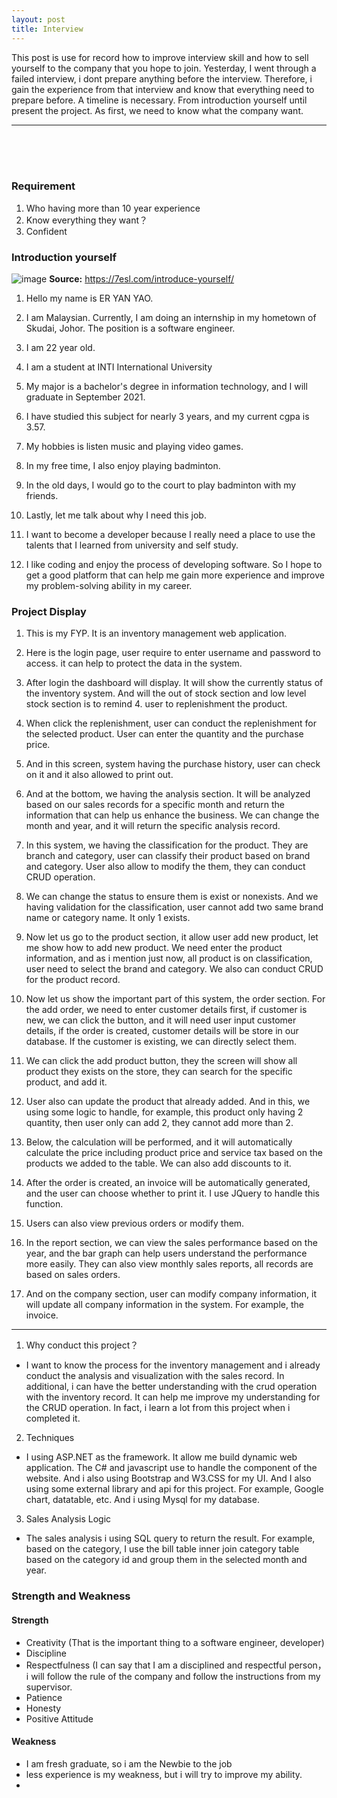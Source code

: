```yaml
---
layout: post
title: Interview
---
```


This post is use for record how to improve interview skill and how to sell yourself to the company that you hope to join. Yesterday, I went through a failed interview, i dont prepare anything before the interview. Therefore, i gain the experience from that interview and know that everything need to prepare before. A timeline is necessary. From introduction yourself until present the project. As first, we need to know what the company want. 

---
<br><br><br>

### Requirement
1. Who having more than 10 year experience
2. Know everything they want？
3. Confident


### Introduction yourself
![image](https://user-images.githubusercontent.com/74011230/123500709-8a4f4a00-d672-11eb-8503-c9fa7dc4f0b6.png)
**Source:** <https://7esl.com/introduce-yourself/>
<br>
1. Hello my name is ER YAN YAO.

2. I am Malaysian. Currently, I am doing an internship in my hometown of Skudai, Johor. The position is a software engineer.

3. I am 22 year old. 

4. I am a student at INTI International University 

5. My major is a bachelor's degree in information technology, and I will graduate in September 2021. 

6. I have studied this subject for nearly 3 years, and my current cgpa is 3.57.

7. My hobbies is listen music and playing video games. 

8. In my free time, I also enjoy playing badminton.

9. In the old days, I would go to the court to play badminton with my friends.

10. Lastly, let me talk about why I need this job. 

11. I want to become a developer because I really need a place to use the talents that I learned from university and self study. 

12. I like coding and enjoy the process of developing software. So I hope to get a good platform that can help me gain more experience and improve my problem-solving ability in my career.


### Project Display

1. This is my FYP. It is an inventory management web application. 
2. Here is the login page, user require to enter username and password to access. it can help to protect the data in the system.
3. After login the dashboard will display. It will show the currently status of the inventory system. And will the out of stock section and low level stock section is to remind 4. user to replenishment the product. 
5. When click the replenishment, user can conduct the replenishment for the selected product. User can enter the quantity and the purchase price. 
6. And in this screen, system having the purchase history, user can check on it and it also allowed to print out.
7. And at the bottom, we having the analysis section. It will be analyzed based on our sales records for a specific month and return the information that can help us enhance the business. We can change the month and year, and it will return the specific analysis record.
8. In this system, we having the classification for the product. They are branch and category, user can classify their product based on brand and category. User also allow to modify the them, they can conduct CRUD operation. 
9. We can change the status to ensure them is exist or nonexists. And we having validation for the classification, user cannot add two same brand name or category name. It only 1 exists.

10. Now let us go to the product section, it allow user add new product, let me show how to add new product. We need enter the product information, and as i mention just now, all product is on classification, user need to select the brand and category. We also can conduct CRUD for the product record. 

11. Now let us show the important part of this system, the order section. For the add order, we need to enter customer details first, if customer is new, we can click the button, and it will need user input customer details, if the order is created, customer details will be store in our database. If the customer is existing, we can directly select them.
12. We can click the add product button, they the screen will show all product they exists on the store, they can search for the specific product, and add it. 
13. User also can update the product that already added. And in this, we using some logic to handle, for example, this product only having 2 quantity, then user only can add 2, they cannot add more than 2. 
14. Below, the calculation will be performed, and it will automatically calculate the price including product price and service tax based on the products we added to the table. We can also add discounts to it.
15. After the order is created, an invoice will be automatically generated, and the user can choose whether to print it. I use JQuery to handle this function.
16. Users can also view previous orders or modify them.

17. In the report section, we can view the sales performance based on the year, and the bar graph can help users understand the performance more easily. They can also view monthly sales reports, all records are based on sales orders.
18. And on the company section, user can modify company information, it will update all company information in the system. For example, the invoice.

---
1. Why conduct this project？
- I want to know the process for the inventory management and i already conduct the analysis and visualization with the sales record. In additional, i can have the better understanding with the crud operation with the inventory record. It can help me improve my understanding for the CRUD operation. In fact, i learn a lot from this project when i completed it. 

2. Techniques
- I using ASP.NET as the framework. It allow me build dynamic web application. The C# and javascript use to handle the component of the website. And i also using Bootstrap and W3.CSS for my UI. And I also using some external library and api for this project. For example, Google chart, datatable, etc. And i using Mysql for my database. 

3. Sales Analysis Logic
- The sales analysis i using SQL query to return the result. For example, based on the category, I use the bill table inner join category table based on the category id and group them in the selected month and year. 
### Strength and Weakness
#### Strength
- Creativity (That is the important thing to a software engineer, developer)
- Discipline 
- Respectfulness (I can say that I am a disciplined and respectful person，i will follow the rule of the company and follow the instructions from my supervisor.
- Patience
- Honesty
- Positive Attitude

#### Weakness
- I am fresh graduate, so i am the Newbie to the job
- less experience is my weakness, but i will try to improve my ability.
- 
